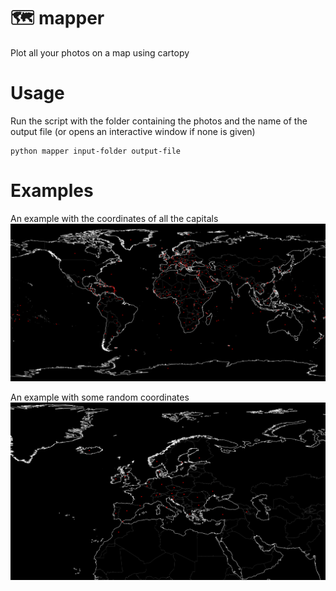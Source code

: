 # :world_map:  mapper
Plot all your photos on a map using cartopy

# Usage
Run the script with the folder containing the photos and the name of the output
file (or opens an interactive window if none is given)
```
python mapper input-folder output-file
```

# Examples
An example with the coordinates of all the capitals
![Entire World](examples/all_countries.png)

An example with some random coordinates
![A part of the world](examples/some_countries.png)

